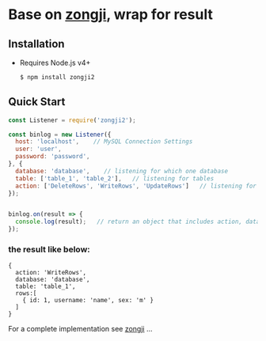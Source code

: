 
# Base on [zongji](https://github.com/nevill/zongji), wrap for result

## Installation

* Requires Node.js v4+

  ```bash
  $ npm install zongji2
  ```

## Quick Start

```javascript
const Listener = require('zongji2');

const binlog = new Listener({
  host: 'localhost',    // MySQL Connection Settings 
  user: 'user',
  password: 'password',
}, {
  database: 'database',    // listening for which one database
  table: ['table_1', 'table_2'],   // listening for tables
  action: ['DeleteRows', 'WriteRows', 'UpdateRows']   // listening for actions
});


binlog.on(result => {
  console.log(result);   // return an object that includes action, database, table, rows 
});
```


### the result like below: 
```
{
  action: 'WriteRows',
  database: 'database',
  table: 'table_1',
  rows:[ 
    { id: 1, username: 'name', sex: 'm' } 
  ]
}
```

For a complete implementation see [zongji](https://github.com/nevill/zongji) ...


